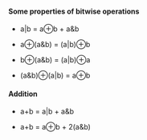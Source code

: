 #### Some properties of bitwise operations

* a|b = a⊕b + a&b

* a⊕(a&b) = (a|b)⊕b

* b⊕(a&b) = (a|b)⊕a

* (a&b)⊕(a|b) = a⊕b

#### Addition

* a+b = a|b + a&b

* a+b = a⊕b + 2(a&b)
